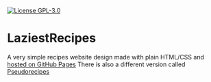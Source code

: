 [![License GPL-3.0](https://img.shields.io/github/license/Stelvey/LaziestRecipes)](LICENSE)

# LaziestRecipes
A very simple recipes website design made with plain HTML/CSS and [hosted on GitHub Pages](https://stelvey.github.io/LaziestRecipes)
There is also a different version called [Pseudorecipes](https://stelvey.github.io/Pseudorecipes)
